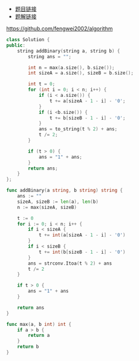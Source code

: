 - [题目链接](https://leetcode-cn.com/problems/JFETK5/)  
- [题解链接](https://leetcode-cn.com/problems/JFETK5/solution/jz2-002-fengwei2002-by-kycu-l23h/)

https://github.com/fengwei2002/algorithm


```cpp
class Solution {
public:
    string addBinary(string a, string b) {
        string ans = "";

        int n = max(a.size(), b.size());
        int sizeA = a.size(), sizeB = b.size();

        int t = 0;
        for (int i = 0; i < n; i++) {
            if (i < a.size()) {
                t += a[sizeA - 1 - i] - '0';
            }
            if (i <b.size()) {
                t += b[sizeB - 1 - i] - '0';
            }
            ans = to_string(t % 2) + ans;
            t /= 2;
        }

        if (t > 0) {
            ans = "1" + ans;
        }
        return ans;
    }
};
```

``` go
func addBinary(a string, b string) string {
    ans := ""
    sizeA, sizeB := len(a), len(b)
    n := max(sizeA, sizeB)

    t := 0
    for i := 0; i < n; i++ {
        if i < sizeA {
            t += int(a[sizeA - 1 - i] - '0')
        }
        if i < sizeB {
            t += int(b[sizeB - 1 - i] - '0')
        }
        ans = strconv.Itoa(t % 2) + ans
        t /= 2
    }

    if t > 0 {
        ans = "1" + ans
    }

    return ans
}

func max(a, b int) int {
    if a > b {
        return a
    }
    return b
}
```